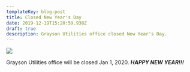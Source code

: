 ```yaml
---
templateKey: blog-post
title: Closed New Year's Day
date: 2019-12-19T15:20:59.938Z
draft: true
description: Grayson Utilities office closed New Year's Day.
---
```

![](/img/2020-happy-new-year.jpeg)

Grayson Utilities office will be closed Jan 1, 2020.  **_HAPPY NEW YEAR!!!_**
